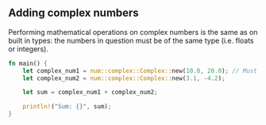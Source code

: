 ## Adding complex numbers

Performing mathematical operations on complex numbers is the same as on
built in types: the numbers in question must be of the same type (i.e. floats
or integers).

```rust
fn main() {
    let complex_num1 = num::complex::Complex::new(10.0, 20.0); // Must use floats
    let complex_num2 = num::complex::Complex::new(3.1, -4.2);

    let sum = complex_num1 + complex_num2;

    println!("Sum: {}", sum);
}
```
